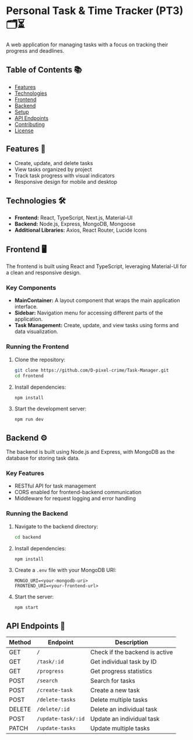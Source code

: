 # Personal Task & Time Tracker (PT3) 🗂️⏳

A web application for managing tasks with a focus on tracking their progress and deadlines.

## Table of Contents 📚

- [Features](#features)
- [Technologies](#technologies)
- [Frontend](#frontend)
- [Backend](#backend)
- [Setup](#setup)
- [API Endpoints](#api-endpoints)
- [Contributing](#contributing)
- [License](#license)

## Features 🚀

- Create, update, and delete tasks
- View tasks organized by project
- Track task progress with visual indicators
- Responsive design for mobile and desktop

## Technologies 🛠️

- **Frontend:** React, TypeScript, Next.js, Material-UI
- **Backend:** Node.js, Express, MongoDB, Mongoose
- **Additional Libraries:** Axios, React Router, Lucide Icons

## Frontend 🖥️

The frontend is built using React and TypeScript, leveraging Material-UI for a clean and responsive design.

### Key Components

- **MainContainer:** A layout component that wraps the main application interface.
- **Sidebar:** Navigation menu for accessing different parts of the application.
- **Task Management:** Create, update, and view tasks using forms and data visualization.

### Running the Frontend

1. Clone the repository:
   ```bash
   git clone https://github.com/D-pixel-crime/Task-Manager.git
   cd frontend
   ```
2. Install dependencies:
   ```bash
   npm install
   ```
3. Start the development server:
   ```bash
   npm run dev
   ```

## Backend ⚙️

The backend is built using Node.js and Express, with MongoDB as the database for storing task data.

### Key Features

- RESTful API for task management
- CORS enabled for frontend-backend communication
- Middleware for request logging and error handling

### Running the Backend

1. Navigate to the backend directory:
   ```bash
   cd backend
   ```
2. Install dependencies:
   ```bash
   npm install
   ```
3. Create a `.env` file with your MongoDB URI:
   ```plaintext
   MONGO_URI=<your-mongodb-uri>
   FRONTEND_URI=<your-frontend-url>
   ```
4. Start the server:
   ```bash
   npm start
   ```

## API Endpoints 📡

| Method | Endpoint           | Description                    |
| ------ | ------------------ | ------------------------------ |
| GET    | `/`                | Check if the backend is active |
| GET    | `/task/:id`        | Get individual task by ID      |
| GET    | `/progress`        | Get progress statistics        |
| POST   | `/search`          | Search for tasks               |
| POST   | `/create-task`     | Create a new task              |
| POST   | `/delete-tasks`    | Delete multiple tasks          |
| DELETE | `/delete/:id`      | Delete an individual task      |
| POST   | `/update-task/:id` | Update an individual task      |
| PATCH  | `/update-tasks`    | Update multiple tasks          |
